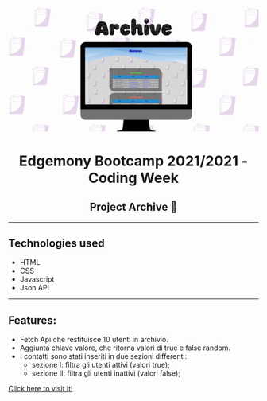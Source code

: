 ![This is an image](css/archive.gif)

<h1 align="center">Edgemony Bootcamp 2021/2021 - Coding Week</h1>
<h2 align="center">Project Archive 📇</h2>

<hr>

## Technologies used ##

- HTML
- CSS
- Javascript
- Json API 

<hr>

## Features: ##

- Fetch Api che restituisce 10 utenti in archivio.
- Aggiunta chiave valore, che ritorna valori di true e false random.
- I contatti sono stati inseriti in due sezioni differenti:
    - sezione I: filtra gli utenti attivi (valori true);
    - sezione II: filtra gli utenti inattivi (valori false);


[Click here to visit it! ](https://floriana83.github.io/Archivio/)
